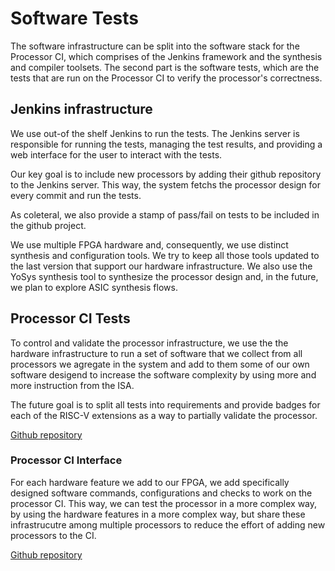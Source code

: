 # Software Tests

The software infrastructure can be split into the software stack for the Processor CI, which comprises of the Jenkins framework and the synthesis and compiler toolsets. The second part is the software tests, which are the tests that are run on the Processor CI to verify the processor's correctness.

## Jenkins infrastructure

We use out-of the shelf Jenkins to run the tests. The Jenkins server is responsible for running the tests, managing the test results, and providing a web interface for the user to interact with the tests.

Our key goal is to include new processors by adding their github repository to the Jenkins server. This way, the system fetchs the processor design for every commit and run the tests.

As coleteral, we also provide a stamp of pass/fail on tests to be included in the github project.

We use multiple FPGA hardware and, consequently, we use distinct synthesis and configuration tools. We try to keep all those tools updated to the last version that support our hardware infrastructure. We also use the YoSys synthesis tool to synthesize the processor design and, in the future, we plan to explore ASIC synthesis flows.

## Processor CI Tests

To control and validate the processor infrastructure, we use the the hardware infrastructure to run a set of software that we collect from all processors we agregate in the system and add to them some of our own software desigend to increase the software complexity by using more and more instruction from the ISA.

The future goal is to split all tests into requirements and provide badges for each of the RISC-V extensions as a way to partially validate the processor.

[Github repository](https://github.com/LSC-Unicamp/processor-ci-tests)

### Processor CI Interface

For each hardware feature we add to our FPGA, we add specifically designed software commands, configurations and checks to work on the processor CI. This way, we can test the processor in a more complex way, by using the hardware features in a more complex way, but share these infrastrucutre among multiple processors to reduce the effort of adding new processors to the CI.

[Github repository](https://github.com/LSC-Unicamp/processor-ci)